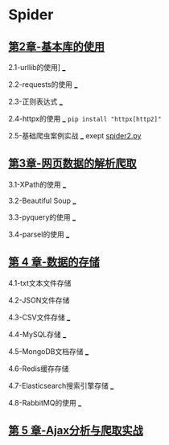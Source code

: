 # Spider

## [第2章-基本库的使用](ch02/)

2.1-urllib的使用] [_](https://github.com/Python3WebSpider/UrllibTest)   

2.2-requests的使用 [_](https://github.com/Python3WebSpider/RequestsTest) 

2.3-正则表达式 [_](https://github.com/Python3WebSpider/RegexTest) 

2.4-httpx的使用 [_](https://github.com/Python3WebSpider/HttpxTest) `pip install "httpx[http2]"` 

2.5-基础爬虫案例实战 [_](https://github.com/Python3WebSpider/ScrapeSsr1)  exept [spider2.py](https://github.com/Python3WebSpider/ScrapeSsr1/blob/master/spider2.py) 

## [第3章-网页数据的解析爬取](ch03/)

3.1-XPath的使用 [_](https://github.com/Python3WebSpider/XPathTest) 

3.2-Beautiful Soup [_](https://github.com/Python3WebSpider/BeautifulSoupTest) 

3.3-pyquery的使用 [_](https://github.com/Python3WebSpider/PyQueryTest) 

3.4-parsel的使用 [_](https://github.com/Python3WebSpider/ParselTest) 

## [第 4 章-数据的存储](ch04/)

4.1-txt文本文件存储

4.2-JSON文件存储

4.3-CSV文件存储 [_](https://github.com/Python3WebSpider/FileStorageTest) 

4.4-MySQL存储 [_](https://github.com/Python3WebSpider/MySQLTest) 

4.5-MongoDB文档存储 [_](https://github.com/Python3WebSpider/MongoDBTest) 

4.6-Redis缓存存储

4.7-Elasticsearch搜索引擎存储 [_](https://github.com/Python3WebSpider/ElasticSearchTest) 

4.8-RabbitMQ的使用 [_](https://github.com/Python3WebSpider/RabbitMQTest) 

## [第 5 章-Ajax分析与爬取实战](ch05/)


